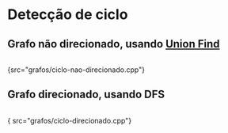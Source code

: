 # Detecção de ciclo

## Grafo não direcionado, usando [Union Find](dsu.md)

```c++
```

{src="grafos/ciclo-nao-direcionado.cpp"}

## Grafo direcionado, usando DFS

```c++
```

{ src="grafos/ciclo-direcionado.cpp"}